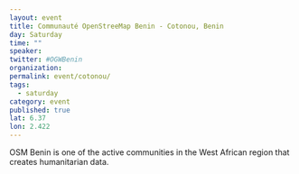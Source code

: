 ```yaml
---
layout: event
title: Communauté OpenStreeMap Benin - Cotonou, Benin
day: Saturday
time: ""
speaker: 
twitter: #OGWBenin
organization: 
permalink: event/cotonou/
tags: 
  - saturday
category: event
published: true
lat: 6.37
lon: 2.422
---
```


OSM Benin is one of the active communities in the West African region that creates humanitarian data.




 
